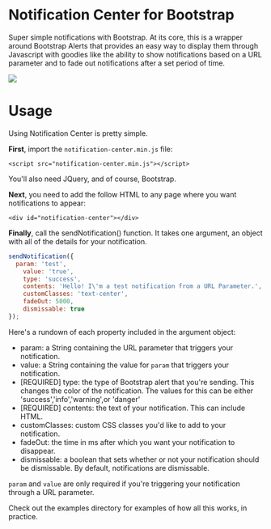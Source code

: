 # Notification Center for Bootstrap
Super simple notifications with Bootstrap. At its core, this is a wrapper around Bootstrap Alerts that provides an easy way to display them through Javascript with goodies like the ability to show notifications based on a URL parameter and to fade out notifications after a set period of time.

<img src="https://media.giphy.com/media/3oz8xV3ZWCoPQaASTm/giphy.gif"></img>

# Usage
Using Notification Center is pretty simple. 

**First**, import the `notification-center.min.js` file:

`<script src="notification-center.min.js"></script>`

You'll also need JQuery, and of course, Bootstrap.

**Next**, you need to add the follow HTML to any page where you want notifications to appear:

`<div id="notification-center"></div>`

**Finally**, call the sendNotification() function. It takes one argument, an object with all of the details for your notification.
```js
sendNotification({
  param: 'test',
	value: 'true',
	type: 'success',
	contents: 'Hello! I\'m a test notification from a URL Parameter.',
	customClasses: 'text-center',
	fadeOut: 5000,
	dismissable: true
});
```

Here's a rundown of each property included in the argument object:
- param: a String containing the URL parameter that triggers your notification.
- value: a String containing the value for `param` that triggers your notification. 
- [REQUIRED] type: the type of Bootstrap alert that you're sending. This changes the color of the notification. The values for this can be either 'success','info','warning',or 'danger'
- [REQUIRED] contents: the text of your notification. This can include HTML.
- customClasses: custom CSS classes you'd like to add to your notification.
- fadeOut: the time in ms after which you want your notification to disappear.
- dismissable: a boolean that sets whether or not your notification should be dismissable. By default, notifications are dismissable.

`param` and `value` are only required if you're triggering your notification through a URL parameter.

Check out the examples directory for examples of how all this works, in practice.

